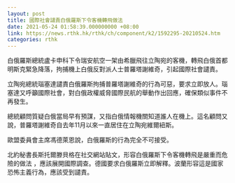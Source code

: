 ```yaml
---
layout: post
title: 國際社會譴責白俄羅斯下令客機轉飛做法
date: 2021-05-24 01:58:39.000000000 +08:00
link: https://news.rthk.hk/rthk/ch/component/k2/1592295-20210524.htm
categories: rthk
---
```


白俄羅斯總統盧卡申科下令瑞安航空一架由希臘飛往立陶宛的客機，轉飛白俄首都明斯克緊急降落，拘捕機上白俄反對派人士普羅塔謝維奇，引起國際社會譴責。

立陶宛總統瑙塞達譴責白俄羅斯拘捕普羅塔謝維奇的行為可惡，要求立即放人。瑙塞達又呼籲國際社會，對白俄政權威脅國際民航的舉動作出回應，確保類似事件不再發生。

總統顧問質疑白俄當局早有預謀，又指白俄情報機關知道誰人在機上。這名顧問又說，普羅塔謝維奇自去年11月以來一直居住在立陶宛維爾紐斯。

歐盟委員會主席馮德萊恩說，白俄羅斯的行為完全不可接受。

北約秘書長斯托爾滕貝格在社交網站貼文，形容白俄羅斯下令客機轉飛是嚴重而危險的做法 ，應該展開國際調查。德國要求白俄羅斯立即解釋。波蘭形容這是國家恐怖主義行為，應該受到譴責。
